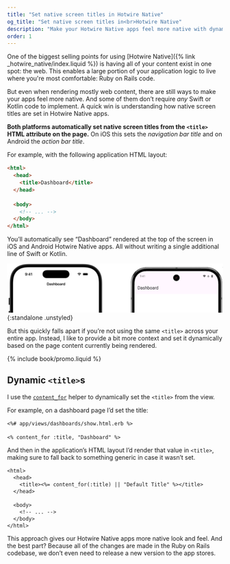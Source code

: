 ```yaml
---
title: "Set native screen titles in Hotwire Native"
og_title: "Set native screen titles in<br>Hotwire Native"
description: "Make your Hotwire Native apps feel more native with dynamic screen titles - all from your Rails codebase."
order: 1
---
```


One of the biggest selling points for using [Hotwire Native]({% link _hotwire_native/index.liquid %}) is having all of your content exist in one spot: the web. This enables a large portion of your application logic to live where you're most comfortable: Ruby on Rails code.

But even when rendering mostly web content, there are still ways to make your apps feel more native. And some of them don’t require *any* Swift or Kotlin code to implement. A quick win is understanding how native screen titles are set in Hotwire Native apps.

**Both platforms automatically set native screen titles from the `<title>` HTML attribute on the page.** On iOS this sets the *navigation bar title* and on Android the *action bar title*.

For example, with the following application HTML layout:

```html
<html>
  <head>
    <title>Dashboard</title>
  </head>

  <body>
    <!-- ... -->
  </body>
</html>
```

You’ll automatically see “Dashboard” rendered at the top of the screen in iOS and Android Hotwire Native apps. All without writing a single additional line of Swift or Kotlin.

![Native screen titles on Hotwire Native iOS and Android apps](/assets/images/hotwire-native/native-screen-titles/native-screen-titles.png){:standalone .unstyled}

But this quickly falls apart if you’re not using the same `<title>` across your entire app. Instead, I like to provide a bit more context and set it dynamically based on the page content currently being rendered.

{% include book/promo.liquid %}

## Dynamic `<title>`s

I use the [`content_for`](https://apidock.com/rails/ActionView/Helpers/CaptureHelper/content_for) helper to dynamically set the `<title>` from the view.

For example, on a dashboard page I’d set the title:

```erb
<%# app/views/dashboards/show.html.erb %>

<% content_for :title, "Dashboard" %>
```

And then in the application’s HTML layout I’d render that value in `<title>`, making sure to fall back to something generic in case it wasn’t set.

```erb
<html>
  <head>
    <title><%= content_for(:title) || "Default Title" %></title>
  </head>

  <body>
    <!-- ... -->
  </body>
</html>
```

This approach gives our Hotwire Native apps more native look and feel. And the best part? Because all of the changes are made in the Ruby on Rails codebase, we don’t even need to release a new version to the app stores.
